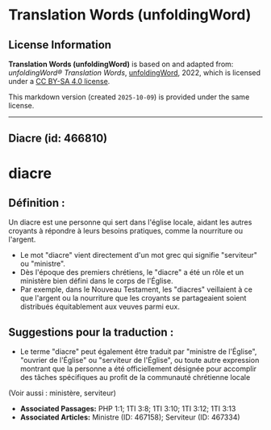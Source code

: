 # Translation Words (unfoldingWord)

## License Information

**Translation Words (unfoldingWord)** is based on and adapted from: _unfoldingWord® Translation Words_, [unfoldingWord](https://unfoldingword.org/utw), 2022, which is licensed under a [CC BY-SA 4.0 license](https://creativecommons.org/licenses/by-sa/4.0/legalcode.en).

This markdown version (created `2025-10-09`) is provided under the same license.



--------------------------------

## Diacre (id: 466810)

diacre
======

Définition :
------------

Un diacre est une personne qui sert dans l'église locale, aidant les autres croyants à répondre à leurs besoins pratiques, comme la nourriture ou l'argent.

* Le mot "diacre" vient directement d'un mot grec qui signifie "serviteur" ou "ministre".
* Dès l'époque des premiers chrétiens, le "diacre" a été un rôle et un ministère bien défini dans le corps de l'Église.
* Par exemple, dans le Nouveau Testament, les "diacres" veillaient à ce que l'argent ou la nourriture que les croyants se partageaient soient distribués équitablement aux veuves parmi eux.

Suggestions pour la traduction :
--------------------------------

* Le terme "diacre" peut également être traduit par "ministre de l'Église", "ouvrier de l'Église" ou "serviteur de l'Église", ou toute autre expression montrant que la personne a été officiellement désignée pour accomplir des tâches spécifiques au profit de la communauté chrétienne locale

(Voir aussi : ministère, serviteur)

* **Associated Passages:** PHP 1:1; 1TI 3:8; 1TI 3:10; 1TI 3:12; 1TI 3:13
* **Associated Articles:** Ministre (ID: 467158); Serviteur (ID: 467334)

